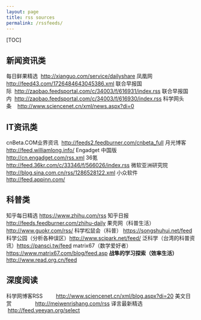 ```yaml
---
layout: page
title: rss sources
permalink: /rssfeeds/
---
```

[TOC]

## 新闻资讯类
每日鲜果精选  <http://xianguo.com/service/dailyshare>
凤凰网   <http://feed43.com/1726484643045386.xml>
联合早报国际  <http://zaobao.feedsportal.com/c/34003/f/616931/index.rss>
联合早报国内  <http://zaobao.feedsportal.com/c/34003/f/616930/index.rss>
科学网头条    <http://www.sciencenet.cn/xml/news.aspx?di=0>

## IT资讯类
cnBeta.COM业界资讯  <http://feeds2.feedburner.com/cnbeta_full>
月光博客                  <http://feed.williamlong.info/>
Engadget 中国版       <http://cn.engadget.com/rss.xml>
36氪                      <http://feed.36kr.com/c/33346/f/566026/index.rss>
微软亚洲研究院         <http://blog.sina.com.cn/rss/1286528122.xml>
小众软件                 <http://feed.appinn.com/>

## 科普类
知乎每日精选           <https://www.zhihu.com/rss>
知乎日报                <http://feeds.feedburner.com/zhihu-daily>
果壳网（科普生活）   <http://www.guokr.com/rss/>
科学松鼠会（科普）   <https://songshuhui.net/feed>
科学公园（分析各种误区）<http://www.scipark.net/feed/>
泛科学（台湾的科普资讯）<https://pansci.tw/feed>
matrix67（数学爱好者） <https://www.matrix67.com/blog/feed.asp>
**战隼的学习探索（效率生活）**<http://www.read.org.cn/feed>

## 深度阅读
科学网博客RSS         <http://www.sciencenet.cn/xml/blog.aspx?di=20>
美文日赏                <http://meiwenrishang.com/rss>
译言最新精选           <http://feed.yeeyan.org/select>

